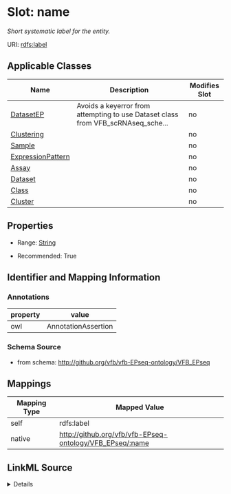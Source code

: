 

# Slot: name


_Short systematic label for the entity._





URI: [rdfs:label](http://www.w3.org/2000/01/rdf-schema#label)



<!-- no inheritance hierarchy -->





## Applicable Classes

| Name | Description | Modifies Slot |
| --- | --- | --- |
| [DatasetEP](DatasetEP.md) | Avoids a keyerror from attempting to use Dataset class from VFB_scRNAseq_sche... |  no  |
| [Clustering](Clustering.md) |  |  no  |
| [Sample](Sample.md) |  |  no  |
| [ExpressionPattern](ExpressionPattern.md) |  |  no  |
| [Assay](Assay.md) |  |  no  |
| [Dataset](Dataset.md) |  |  no  |
| [Class](Class.md) |  |  no  |
| [Cluster](Cluster.md) |  |  no  |







## Properties

* Range: [String](String.md)

* Recommended: True





## Identifier and Mapping Information





### Annotations

| property | value |
| --- | --- |
| owl | AnnotationAssertion |



### Schema Source


* from schema: http://github.org/vfb/vfb-EPseq-ontology/VFB_EPseq




## Mappings

| Mapping Type | Mapped Value |
| ---  | ---  |
| self | rdfs:label |
| native | http://github.org/vfb/vfb-EPseq-ontology/VFB_EPseq/:name |




## LinkML Source

<details>
```yaml
name: name
annotations:
  owl:
    tag: owl
    value: AnnotationAssertion
description: Short systematic label for the entity.
from_schema: http://github.org/vfb/vfb-EPseq-ontology/VFB_EPseq
rank: 1000
slot_uri: rdfs:label
alias: name
domain_of:
- Class
range: string
recommended: true

```
</details>